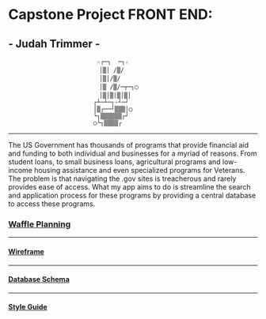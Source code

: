 # Capstone Project FRONT END:
## - Judah Trimmer -

                             ☆┌─┐  ─┐☆
                            　│▒│ /▒/
                            　│▒│/▒/
                            　│▒ /▒/─┬─┐◯
                            　│▒│▒|▒│▒│
                            ┌┴─┴─┐-┘─┘
                            │▒┌──┘▒▒▒│◯
                            └┐▒▒▒▒▒▒┌┘
                            ◯└┐▒▒▒▒┌

----

The US Government has thousands of programs that provide financial aid and funding to both individual and businesses for a myriad of reasons. From student loans, to small business loans, agricultural programs and low-income housing assistance and even specialized programs for Veterans. The problem is that navigating the .gov sites is treacherous and rarely provides ease of access. What my app aims to do is streamline the search and application process for these programs by providing a central database to access these programs.

### [Waffle Planning](https://waffle.io/judeboy/Quarter4Project)

----

#### [Wireframe](https://drive.google.com/file/d/1_btAfy9Y6GbAKsERwse4BCJktpJ8rDvc/view?usp=sharing)

----

#### [Database Schema](https://drive.google.com/file/d/1t4-Fj1KydeVM7SmKZxBybvEBQdXEWLld/view?usp=sharing)

----

#### [Style Guide](https://buffer.com/style-guide)

